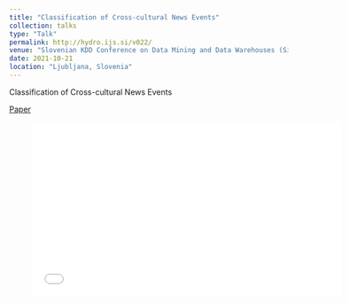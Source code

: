 ```yaml
---
title: "Classification of Cross-cultural News Events"
collection: talks
type: "Talk"
permalink: http://hydro.ijs.si/v022/
venue: "Slovenian KDD Conference on Data Mining and Data Warehouses (SiKDD)"
date: 2021-10-21
location: "Ljubljana, Slovenia"
---
```


Classification of Cross-cultural News Events

[Paper](https://ailab.ijs.si/dunja/SiKDD2021/Papers/Sittar+Mladenic.pdf)

<figure>
<iframe width="560" height="315" scrolling="no" src="c9/zfgajmzrhzhr2jl7hsduh7avnl6gngd2.mp4" frameborder="0" allowfullscreen></iframe>
</figure>
